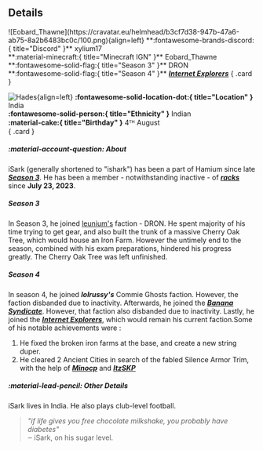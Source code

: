 ## Details
<div class="grid" markdown>
![Eobard_Thawne](https://cravatar.eu/helmhead/b3cf7d38-947b-47a6-ab75-8a2b6483bc0c/100.png){align=left}
**:fontawesome-brands-discord:{ title="Discord" }** xylium17<br>
**:material-minecraft:{ title="Minecraft IGN" }** Eobard_Thawne<br>
**:fontawesome-solid-flag:{ title="Season 3" }** DRON<br>
**:fontawesome-solid-flag:{ title="Season 4" }** <b><i><a href="../factions/ie.md">Internet Explorers</a></i></b>
{ .card }

![Hades](https://cdn.discordapp.com/avatars/702471256473075722/fa483f7381b89192373cf679f580ee91.png?width=120&height=120){align=left}
**:fontawesome-solid-location-dot:{ title="Location" }** India<br>
**:fontawesome-solid-person:{ title="Ethnicity" }** Indian<br>
**:material-cake:{ title="Birthday" }** 4ᵀᴴ August<br>
{ .card }
</div>

##### :material-account-question: About

iSark (generally shortened to "ishark") has been a part of Hamium since late [***Season 3***](../seasons/s3.md). He has been a member - notwithstanding inactive - of [***racks***](../extra/racks.md) since **July 23, 2023**.

##### Season 3

In Season 3, he joined [leunium's](../staff/unium.md) faction - DRON. He spent majority of his time trying to get gear, and also built the trunk of a massive Cherry Oak Tree, which would house an Iron Farm. However the untimely end to the season, combined with his exam preparations, hindered his progress greatly. The Cherry Oak Tree was left unfinished.

##### Season 4

In season 4, he joined ***lolrussy's*** Commie Ghosts faction. However, the faction disbanded due to inactivity. Afterwards, he joined the [***Banana Syndicate***](../factions/bs.md). However, that faction also disbanded due to inactivity. Lastly, he joined the [***Internet Explorers***](../factions/ie.md), which would remain his current faction.Some of his notable achievements were : <br>
1. He fixed the broken iron farms at the base, and create  a new string duper.  <br>
2. He cleared 2 Ancient Cities in search of the fabled Silence Armor Trim, with the help of [***Minocp***](../players/minocp.md) and [***ItzSKP***](../players/itzskp.md) <br>

##### :material-lead-pencil: Other Details
iSark lives in India. He also plays club-level football.

> *"if life gives you free chocolate milkshake, you probably have diabetes"* <br>
‒ iSark, on his sugar level.
